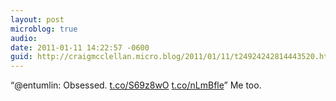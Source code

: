 ```yaml
---
layout: post
microblog: true
audio: 
date: 2011-01-11 14:22:57 -0600
guid: http://craigmcclellan.micro.blog/2011/01/11/t24924242814443520.html
---
```

“@entumlin: Obsessed. 
[t.co/S69z8wO](http://t.co/S69z8wO)
[t.co/nLmBfle](http://t.co/nLmBfle)” Me too.
